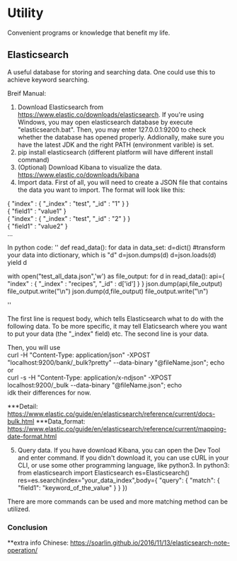 # Utility
Convenient programs or knowledge that benefit my life.

## Elasticsearch
A useful database for storing and searching data. One could use this to achieve keyword searching.

Breif Manual:
1. Download Elasticsearch from https://www.elastic.co/downloads/elasticsearch.
 If you're using Windows, you may open elasticsearch database by execute "elasticsearch.bat". Then, you may enter 127.0.0.1:9200 to check whether the database has opened properly. Addionally, make sure you have the latest JDK and the right PATH (environment varible) is set.
2. pip install elasticsearch (different platform will have different install command)
3. (Optional) Download Kibana to visualize the data. https://www.elastic.co/downloads/kibana
4. Import data.
First of all, you will need to create a JSON file that contains the data you want to import. The format will look like this: 

{ "index" : { "_index" : "test", "_id" : "1" } }<br/>
{ "field1" : "value1" }<br/>
{ "index" : { "_index" : "test", "_id" : "2" } }<br/>
{ "field1" : "value2" }<br/>
...

In python code:
''
def read_data():
    for data in data_set:
        d=dict()
        #transform your data into dictionary, which is "d"
        d=json.dumps(d)
        d=json.loads(d)
        yield d


with open("test_all_data.json",'w') as file_output:
    for d in read_data():
        api={ "index" : { "_index" : "recipes", "_id" : d['id'] } }
        json.dump(api,file_output)
        file_output.write("\n")
        json.dump(d,file_output)
        file_output.write("\n")
        

''

The first line is request body, which tells Elasticsearch what to do with the following data. To be more specific, it may tell Elaticsearch where you want to put your data (the "_index" field) etc.
The second line is your data.

Then, you will use   
curl -H "Content-Type: application/json" -XPOST "localhost:9200/bank/_bulk?pretty" --data-binary "@fileName.json"; echo  
or  
curl -s -H "Content-Type: application/x-ndjson" -XPOST localhost:9200/_bulk --data-binary "@fileName.json"; echo  
idk their differences for now.  

***Detail: https://www.elastic.co/guide/en/elasticsearch/reference/current/docs-bulk.html
***Data_format: https://www.elastic.co/guide/en/elasticsearch/reference/current/mapping-date-format.html

5. Query data.
If you have download Kibana, you can open the Dev Tool and enter command.
If you didn't download it, you can use cURL in your CLI, or use some other programming language, like python3.
In python3:
from elasticsearch import Elasticsearch
es=Elasticsearch()
res=es.search(index="your_data_index",body={
    "query": { "match": { "field1": "keyword_of_the_value" } }
})

There are more commands can be used and more matching method can be utilized.
### Conclusion
**extra info
Chinese: https://soarlin.github.io/2016/11/13/elasticsearch-note-operation/
